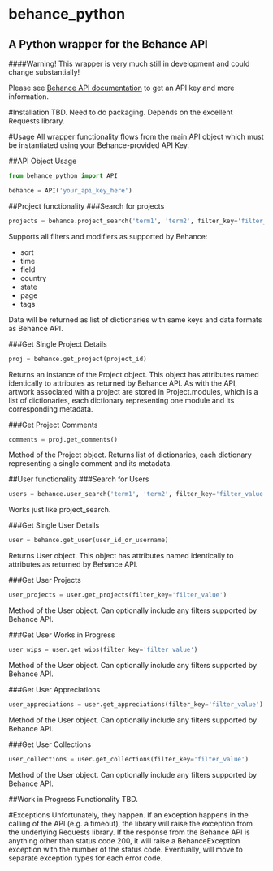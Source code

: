 behance_python
==============

A Python wrapper for the Behance API
------------------------------------

####Warning! This wrapper is very much still in development and could change substantially!

Please see [Behance API documentation](http://www.behance.net/dev) to get an API key and more information.

#Installation
TBD. Need to do packaging.
Depends on the excellent Requests library.

#Usage
All wrapper functionality flows from the main API object which must be
instantiated using your Behance-provided API Key.

##API Object Usage
```python
from behance_python import API

behance = API('your_api_key_here')
```

##Project functionality
###Search for projects
```python
projects = behance.project_search('term1', 'term2', filter_key='filter_value')
```

Supports all filters and modifiers as supported by Behance:
- sort
- time
- field
- country
- state
- page
- tags

Data will be returned as list of dictionaries with same keys and data formats
as Behance API.

###Get Single Project Details
```python
proj = behance.get_project(project_id)
```

Returns an instance of the Project object. This object has attributes named
identically to attributes as returned by Behance API. As with the API, 
artwork associated with a project are stored in Project.modules, which is a list
of dictionaries, each dictionary representing one module and its corresponding
metadata.

###Get Project Comments
```python
comments = proj.get_comments()
```
Method of the Project object. Returns list of dictionaries, each dictionary
representing a single comment and its metadata.

##User functionality
###Search for Users
```python
users = behance.user_search('term1', 'term2', filter_key='filter_value')
```
Works just like project_search.

###Get Single User Details
```python
user = behance.get_user(user_id_or_username)
```
Returns User object. This object has attributes named identically to attributes
as returned by Behance API. 


###Get User Projects
```python
user_projects = user.get_projects(filter_key='filter_value')
```
Method of the User object. Can optionally include any filters supported by Behance API.

###Get User Works in Progress
```python
user_wips = user.get_wips(filter_key='filter_value')
```
Method of the User object. Can optionally include any filters supported by Behance API.

###Get User Appreciations
```python
user_appreciations = user.get_appreciations(filter_key='filter_value')
```
Method of the User object. Can optionally include any filters supported by Behance API.

###Get User Collections
```python
user_collections = user.get_collections(filter_key='filter_value')
```
Method of the User object. Can optionally include any filters supported by Behance API.

##Work in Progress Functionality
TBD.

#Exceptions
Unfortunately, they happen. If an exception happens in the calling of the API
(e.g. a timeout), the library will raise the exception from the underlying Requests
library. If the response from the Behance API is anything other than status code
200, it will raise a BehanceException exception with the number of the status
code. Eventually, will move to separate exception types for each error code.
